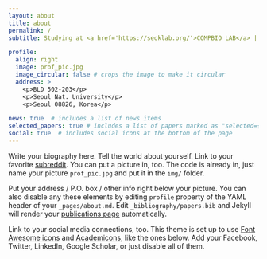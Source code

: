 ```yaml
---
layout: about
title: about
permalink: /
subtitle: Studying at <a href='https://seoklab.org/'>COMPBIO LAB</a> | Contact me at j2ho@snu.ac.kr

profile:
  align: right
  image: prof_pic.jpg
  image_circular: false # crops the image to make it circular
  address: >
    <p>BLD 502-203</p>
    <p>Seoul Nat. University</p>
    <p>Seoul 08826, Korea</p>

news: true  # includes a list of news items
selected_papers: true # includes a list of papers marked as "selected={true}"
social: true  # includes social icons at the bottom of the page
---
```


Write your biography here. Tell the world about yourself. Link to your favorite [subreddit](http://reddit.com). You can put a picture in, too. The code is already in, just name your picture `prof_pic.jpg` and put it in the `img/` folder.

Put your address / P.O. box / other info right below your picture. You can also disable any these elements by editing `profile` property of the YAML header of your `_pages/about.md`. Edit `_bibliography/papers.bib` and Jekyll will render your [publications page](/al-folio/publications/) automatically.

Link to your social media connections, too. This theme is set up to use [Font Awesome icons](http://fortawesome.github.io/Font-Awesome/) and [Academicons](https://jpswalsh.github.io/academicons/), like the ones below. Add your Facebook, Twitter, LinkedIn, Google Scholar, or just disable all of them.
